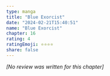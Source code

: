 ```yaml
---
type: manga
title: "Blue Exorcist"
date: "2024-02-21T15:40:51"
name: "Blue Exorcist"
chapter: 16
rating: 4
ratingEmoji: ⭐️⭐️⭐️⭐️
share: false
---
```


_[No review was written for this chapter]_
